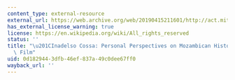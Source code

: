 ```yaml
---
content_type: external-resource
external_url: https://web.archive.org/web/20190415211601/http://act.mit.edu/projects-and-events/lectures-series/2019-spring/may-6-inadelso-cossa/
has_external_license_warning: true
license: https://en.wikipedia.org/wiki/All_rights_reserved
status: ''
title: "\u201CInadelso Cossa: Personal Perspectives on Mozambican History through\
  \ Film"
uid: 0d182944-3dfb-46ef-837a-49c0dee67ff0
wayback_url: ''
---
```

